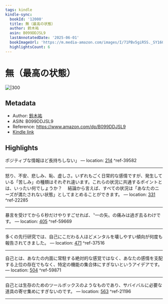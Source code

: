 ```yaml
---
tags: kindle
kindle-sync:
  bookId: '12000'
  title: 無（最高の状態）
  author: 鈴木祐
  asin: B099DDJSL9
  lastAnnotatedDate: '2025-06-01'
  bookImageUrl: 'https://m.media-amazon.com/images/I/71PBv5giR5S._SY160.jpg'
  highlightsCount: 6
---
```


# 無（最高の状態）
![|300](https://m.media-amazon.com/images/I/71PBv5giR5S.jpg)
## Metadata
* Author: [鈴木祐](https://www.amazon.comundefined)
* ASIN: B099DDJSL9
* Reference: https://www.amazon.com/dp/B099DDJSL9
* [Kindle link](kindle://book?action=open&asin=B099DDJSL9)

## Highlights
ポジティブな情報ほど長持ちしない」 — location: [214](kindle://book?action=open&asin=B099DDJSL9&location=214) ^ref-39582

---
怒り、不安、悲しみ、恥、虚しさ。いずれもごく日常的な感情ですが、発生している「苦しみ」の種類はそれぞれ違います。これらの状況に共通するポイントとは、いったい何でしょうか？ 　結論から言えば、すべての状況は「あなたのニーズが満たされない状態」としてまとめることができます。 — location: [331](kindle://book?action=open&asin=B099DDJSL9&location=331) ^ref-22285

---
暴言を受けてから６秒だけやりすごせれば、〝一の矢〟の痛みは過ぎ去るわけです。 — location: [405](kindle://book?action=open&asin=B099DDJSL9&location=405) ^ref-59669

---
多くの先行研究では、自己にこだわる人ほどメンタルを壊しやすい傾向が何度も報告されてきました。 — location: [471](kindle://book?action=open&asin=B099DDJSL9&location=471) ^ref-37516

---
自己とは、あなたの内面に常駐する絶対的な感覚ではなく、あなたの感情を支配する上位の存在でもなく、特定の機能の集合体にすぎないというアイデアです。 — location: [504](kindle://book?action=open&asin=B099DDJSL9&location=504) ^ref-59871

---
自己とは生存のためのツールボックスのようなものであり、サバイバルに必要な道具の寄せ集めにすぎないのです。 — location: [563](kindle://book?action=open&asin=B099DDJSL9&location=563) ^ref-21196

---
